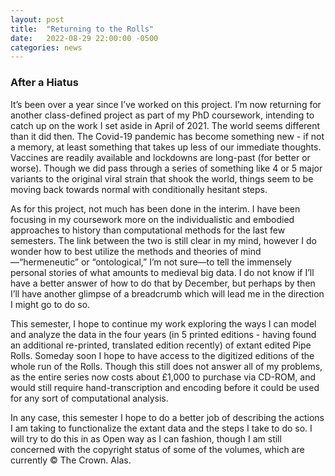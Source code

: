 ```yaml
---
layout: post
title:  "Returning to the Rolls"
date:   2022-08-29 22:00:00 -0500
categories: news
---
```


### After a Hiatus
It’s been over a year since I’ve worked on this project. I’m now returning for another class-defined project as part of my PhD coursework, intending to catch up on the work I set aside in April of 2021. The world seems different than it did then. The Covid-19 pandemic has become something new - if not a memory, at least something that takes up less of our immediate thoughts. Vaccines are readily available and lockdowns are long-past (for better or worse). Though we did pass through a series of something like 4 or 5 major variants to the original viral strain that shook the world, things seem to be moving back towards normal with conditionally hesitant steps.

As for this project, not much has been done in the interim. I have been focusing in my coursework more on the individualistic and embodied approaches to history than computational methods for the last few semesters. The link between the two is still clear in my mind, however I do wonder how to best utilize the methods and theories of mind—“hermeneutic” or “ontological,” I’m not sure—to tell the immensely personal stories of what amounts to medieval big data. I do not know if I’ll have a better answer of how to do that by December, but perhaps by then I’ll have another glimpse of a breadcrumb which will lead me in the direction I might go to do so.

This semester, I hope to continue my work exploring the ways I can model and analyze the data in the four years (in 5 printed editions - having found an additional re-printed, translated edition recently) of extant edited Pipe Rolls. Someday soon I hope to have access to the digitized editions of the whole run of the Rolls. Though this still does not answer all of my problems, as the entire series now costs about £1,000 to purchase via CD-ROM, and would still require hand-transcription and encoding before it could be used for any sort of computational analysis.

In any case, this semester I hope to do a better job of describing the actions I am taking to functionalize the extant data and the steps I take to do so. I will try to do this in as Open way as I can fashion, though I am still concerned with the copyright status of some of the volumes, which are currently © The Crown. Alas.
